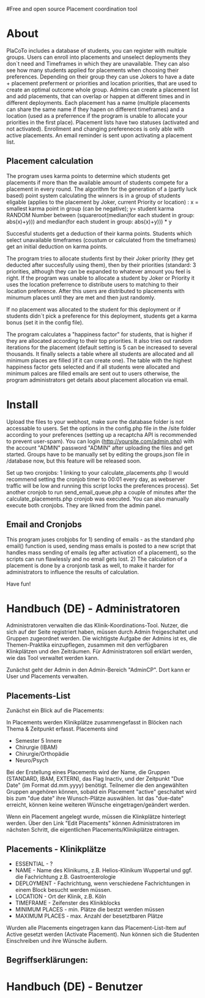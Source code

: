 #Free and open source Placement coordination tool

# About
PlaCoTo includes a database of students, you can register with multiple groups. Users can enroll into placements and unselect deployments they don`t need and Timeframes in which they are unavailable. They can also see how many students applied for placements when choosing their preferences. Depending on their group they can use Jokers to have a date + placement preferment or priorities and location priorities, that are used to create an optimal outcome whole group.
Admins can create a placement list and add placements, that can overlap or happen at different times and in different deployments. Each placement has a name (multiple placements can share the same name if they hapen on different timeframes) and a location (used as a preferrence if the program is unable to allocate your priorities in the first place). Placement lists have two statuses (activated and not activated). Enrollment and changing prefereneces is only able with active placements. An email reminder is sent upon activating a placement list.

## Placement calculation
The program uses karma points to determine which students get placements if more than the available amount of students compete for a placement in every round. The algorithm for the generation of a (partly luck based) point system calculating the winners is in a group of students eligable (applies to the placement by Joker, current Priority or location) : x = smallest karma point in group (can be negative); y= student karma
RANDOM Number between (squareroot(median(for each student in group: abs(x)+y))) and median(for each student in group: abs(x)+y))) * y

Succesful students get a deduction of their karma points.
Students which select unavailable timeframes (coustum or calculated from the timeframes) get an initial deduction on karma points.

The program tries to allocate students first by their Joker priority (they get deducted after succesfully using them), then by their priorities (standard: 3 priorities, although they can be expanded to whatever amount you feel is right.
If the program was unable to allocate a student by Joker or Priority it uses the location preferrence to distribute users to matching to their location preference. After this users are distributed to placements with minumum places until they are met and then just randomly.

If no placement was allocated to the student for this deployment or if students didn`t pick a preference for this deployment, students get a karma bonus (set it in the config file). 

The program calculates a "happiness factor" for students, that is higher if they are allocated according to their top priorities. It also tries out random iterations for the placement (default setting is 5 can be increased to several thousands. It finally selects a table where all students are allocated and all minimum places are filled )if it can create one). The table with the highest happiness factor gets selected and if all students were allocated and minimum palces are filled emails are sent out to users otherwise, the program administrators get details about placement allocation via email.

# Install
Upload the files to your webhost, make sure the database folder is not accessable to users. Set the options in the config.php file in the /site folder according to your preferences (setting up a recaptcha API is recommended to prevent user-spam).
You can login (http://yoursite.com/admin.php) with the account "ADMIN" password "ADMIN" after uploading the files and get started.
Groups have to be manually set by editing the groups.json file in /database now, but this feature will be released soon.

Set up two cronjobs: 1 linking to your calculate_placements.php (I would recommend setting the cronjob timer to 00:01 every day, as webserver traffic will be low and running this script locks the preferences process). Set another cronjob to run send_email_queue.php a couple of minutes after the calculate_placements.php cronjob was executed. You can also manually execute both cronjobs. They are likned from the admin panel.

## Email and Cronjobs
This program juses crobjobs for 1) sending of emails - as the standard php email() function is used, sending mass emails is posted to a new script that handles mass sending of emails (eg after activation of a placement), so the scripts can run flawlessly and no email gets lost. 
2) The calculation of a placement is done by a cronjonb task as well, to make it harder for administrators to influence the results of calculation.

Have fun!

# Handbuch (DE) - Administratoren
Administratoren verwalten die das Klinik-Koordinations-Tool. Nutzer, die sich auf der Seite registriert haben, müssen durch Admin freigeschaltet und Gruppen zugeordnet werden.
Die wichtigste Aufgabe der Admins ist es, die Themen-Praktika einzupflegen, zusammen mit den verfügbaren Klinkplätzen und den Zeiträumen. 
Für Administratoren soll erklärt werden, wie das Tool verwaltet werden kann.

Zunächst geht der Admin in den Admin-Bereich "AdminCP". Dort kann er User und Placements verwalten. 

## Placements-List
Zunächst ein Blick auf die Placements:

In Placements werden Klinikplätze zusammengefasst in Blöcken nach Thema & Zeitpunkt erfasst. Placements sind
* Semester 5 Innere
* Chirurgie (IBAM)
* Chirurgie/Orthopädie
* Neuro/Psych

Bei der Erstellung eines Placements wird der Name, die Gruppen (STANDARD, IBAM, EXTERN), das Flag Inactiv, und der Zeitpunkt "Due Date" (im Format dd.mm.yyyy) benötigt.
Teilnemer die den angewählten Gruppen angehören können, sobald ein Placement "active" geschaltet wird bis zum "due date" ihre Wunsch-Plätze auswählen. Ist das "due-date" erreicht, können keine weiteren Wünsche eingetragen/geändert werden.

Wenn ein Placement angelegt wurde, müssen die Klinkplätze hinterlegt werden. Über den Link "Edit Placements" können Administratoren im nächsten Schritt, die eigentlichen Placements/Klinikplätze eintragen. 

## Placements - Klinikplätze

* ESSENTIAL - ?
* NAME - Name des Klinikums, z.B. Helios-Klinikum Wuppertal und ggf. die Fachrichtung z.B. Gastroenterologie
* DEPLOYMENT - Fachrichtung, wenn verschiedene Fachrichtungen in einem Block besucht werden müssen. 
* LOCATION  - Ort der Klinik, z.B. Köln
* TIMEFRAME - Zeifenster des Klinikblocks
* MINIMUM PLACES - min. Plätze die bestzt werden müssen
* MAXIMUM PLACES - max. Anzahl der besetztbaren Plätze

Wurden alle Placements eingetragen kann das Placement-List-Item auf Active gesetzt werden (Activate Placement).
Nun können sich die Studenten Einschreiben und ihre Wünsche äußern. 

## Begriffserklärungen:



# Handbuch (DE) - Benutzer

